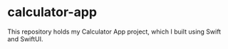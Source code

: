 # calculator-app
This repository holds my Calculator App project, which I built using Swift and SwiftUI.
